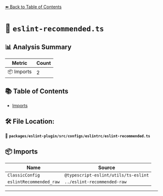 [⬅️ Back to Table of Contents](../../../../../index.md)

# 📄 `eslint-recommended.ts`

## 📊 Analysis Summary

| Metric | Count |
|--------|-------|
| 📦 Imports | 2 |

## 📚 Table of Contents

- [Imports](#imports)

## 🛠️ File Location:
📂 **`packages/eslint-plugin/src/configs/eslintrc/eslint-recommended.ts`**

## 📦 Imports

| Name | Source |
|------|--------|
| `ClassicConfig` | `@typescript-eslint/utils/ts-eslint` |
| `eslintRecommended_raw` | `../eslint-recommended-raw` |


---